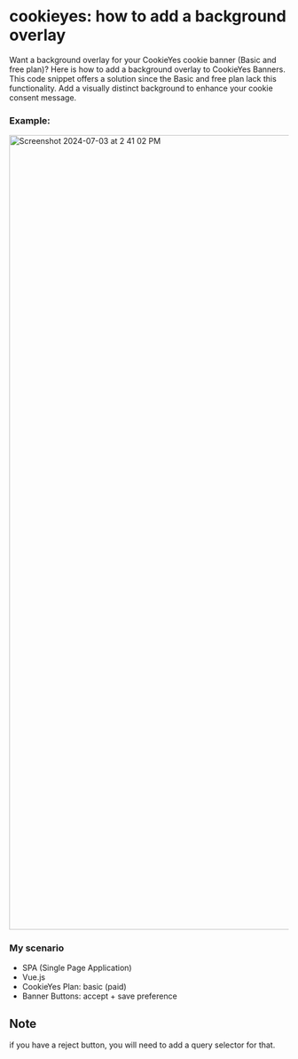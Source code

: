 # cookieyes: how to add a background overlay
Want a background overlay for your CookieYes cookie banner (Basic and free plan)? 
Here is how to add a background overlay to CookieYes Banners.
This code snippet offers a solution since the Basic and free plan lack this functionality. 
Add a visually distinct background to enhance your cookie consent message.

### Example:
<img width="1431" alt="Screenshot 2024-07-03 at 2 41 02 PM" src="https://github.com/tiuscia/cookieyes-background-overlay/assets/9962761/7802af51-f5b1-41ed-8f48-279e7a39c842">


### My scenario
- SPA (Single Page Application)
- Vue.js
- CookieYes Plan: basic (paid)
- Banner Buttons: accept + save preference


## Note
if you have a reject button, you will need to add a query selector for that.
